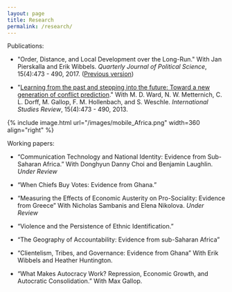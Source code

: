 ```yaml
---
layout: page
title: Research
permalink: /research/
---
```


Publications:

+ "Order, Distance, and Local Development over the Long-Run." With Jan Pierskalla and Erik Wibbels. *Quarterly Journal of Political Science*, 15(4):473 - 490, 2017.  ([Previous version](/OrderDistance.pdf))

+ "[Learning from the past and stepping into the future: Toward a new generation of conflict prediction](http://onlinelibrary.wiley.com/doi/10.1111/misr.12072/abstract)." With M. D. Ward, N. W. Metternich, C. L. Dorff, M. Gallop, F. M. Hollenbach, and S. Weschle.  *International Studies Review*, 15(4):473 - 490, 2013. 



{% include image.html url="/images/mobile_Africa.png" width=360 align="right" %}

Working papers:

+ “Communication Technology and National Identity: Evidence from Sub-Saharan Africa.” With Donghyun Danny Choi and Benjamin Laughlin. *Under Review*

+ “When Chiefs Buy Votes: Evidence from Ghana.”

+ “Measuring the Effects of Economic Austerity on Pro-Sociality: Evidence from Greece” With Nicholas Sambanis and Elena Nikolova. *Under Review*

+ “Violence and the Persistence of Ethnic Identification.” 

+ “The Geography of Accountability: Evidence from sub-Saharan Africa”

+ “Clientelism, Tribes, and Governance: Evidence from Ghana” With Erik Wibbels and Heather Huntington.

+ “What Makes Autocracy Work? Repression, Economic Growth, and Autocratic Consolidation.” With Max Gallop.



